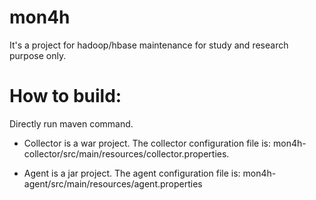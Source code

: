 mon4h
=====
It's a project for hadoop/hbase maintenance for study and research purpose only.

How to build:
=======
Directly run maven command.
- Collector is a war project. The collector configuration file is: mon4h-collector/src/main/resources/collector.properties. 

- Agent is a jar project. The agent configuration file is:
mon4h-agent/src/main/resources/agent.properties
